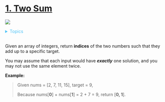 # [1. Two Sum](https://leetcode.com/problems/two-sum/description/)

![](https://img.shields.io/badge/Difficulty-Easy-green.svg)

<details>
<summary style="color:#4FC3F7">Topics</summary>

* [`Array`](https://leetcode.com/tag/array/)
* [`Hash Table`](https://leetcode.com/tag/hash-table/)

</details>
<br />


Given an array of integers, return **indices** of the two numbers such that they add up to a specific target.

You may assume that each input would have _**exactly**_ one solution, and you may not use the same element twice.

**Example:**

> Given nums = [2, 7, 11, 15], target = 9,
>
> Because nums[**0**] + nums[**1**] = 2 + 7 = 9,
> return [**0, 1**].